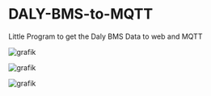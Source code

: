 # DALY-BMS-to-MQTT
Little Program to get the Daly BMS Data to web and MQTT


![grafik](https://user-images.githubusercontent.com/44615614/161764521-b4288333-a241-4c8d-ba28-612b5772b1ab.png)


![grafik](https://user-images.githubusercontent.com/44615614/161764632-6a4ec457-971b-418e-b520-6933797cdff0.png)


![grafik](https://user-images.githubusercontent.com/44615614/161764827-db9a57db-34c8-4b62-857a-759bba5c46aa.png)


